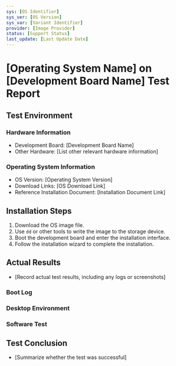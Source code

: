 ```yaml
---
sys: [OS Identifier]
sys_ver: [OS Version]
sys_var: [Variant Identifier]
provider: [Image Provider]
status: [Support Status]
last_update: [Last Update Date]
---
```


# [Operating System Name] on [Development Board Name] Test Report

## Test Environment

### Hardware Information

- Development Board: [Development Board Name]
- Other Hardware: [List other relevant hardware information]

### Operating System Information

- OS Version: [Operating System Version]
- Download Links: [OS Download Link]
- Reference Installation Document: [Installation Document Link]

## Installation Steps

1. Download the OS image file.
2. Use `dd` or other tools to write the image to the storage device.
3. Boot the development board and enter the installation interface.
4. Follow the installation wizard to complete the installation.

## Actual Results

- [Record actual test results, including any logs or screenshots]

### Boot Log

### Desktop Environment

### Software Test 

## Test Conclusion

- [Summarize whether the test was successful]

